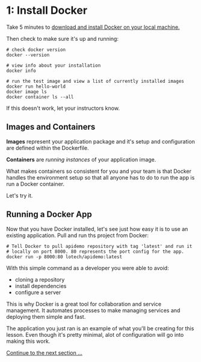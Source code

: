 # 1: Install Docker

Take 5 minutes to [download and install Docker on your local machine.](https://docs.docker.com/engine/installation/)

Then check to make sure it's up and running:

```
# check docker version
docker --version

# view info about your installation
docker info

# run the test image and view a list of currently installed images
docker run hello-world
docker image ls
docker container ls --all
```
If this doesn't work, let your instructors know.

## Images and Containers

**Images** represent your application package and it's setup and configuration are defined within the Dockerfile.

**Containers** are *running instances* of your application image. 

What makes containers so consistent for you and your team is that Docker handles the environment setup so that all anyone has to do to run the app is run a Docker container.

Let's try it.

## Running a Docker App

Now that you have Docker installed, let's see just how easy it is to use an existing application. Pull and run ths project from Docker:

```
# Tell Docker to pull apidemo repository with tag 'latest' and run it 
# locally on port 8000. 80 represents the port config for the app.
docker run -p 8000:80 lotech/apidemo:latest
```

With this simple command as a developer you were able to avoid:

- cloning a repository
- install dependencies
- configure a server

This is why Docker is a great tool for collaboration and service management. It automates processes to make managing services and deploying them simple and fast.

The application you just ran is an example of what you'll be creating for this lesson. Even though it's pretty minimal, alot of configuration will go into making this work. 

[Continue to the next section ...](part2.md)
